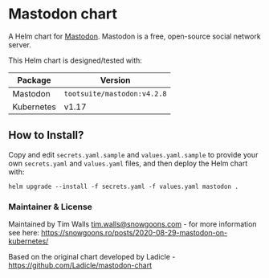 # Mastodon chart

A Helm chart for [Mastodon](https://github.com/tootsuite/mastodon).
Mastodon is a free, open-source social network server.

This Helm chart is designed/tested with:

| Package | Version |
| ------- | ------- |
| Mastodon | `tootsuite/mastodon:v4.2.8` |
| Kubernetes | v1.17 |

## How to Install?
Copy and edit `secrets.yaml.sample` and `values.yaml.sample` to provide your
own `secrets.yaml` and `values.yaml` files, and then deploy the Helm chart
with: 

```
helm upgrade --install -f secrets.yaml -f values.yaml mastodon .
```

### Maintainer & License
Maintained by Tim Walls <tim.walls@snowgoons.com> - for more information see
here: https://snowgoons.ro/posts/2020-08-29-mastodon-on-kubernetes/

Based on the original chart developed by Ladicle - https://github.com/Ladicle/mastodon-chart
